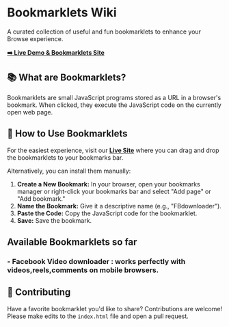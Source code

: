# Bookmarklets Wiki 

A curated collection of useful and fun bookmarklets to enhance your Browse experience.

**[➡️ Live Demo & Bookmarklets Site](https://minanagehsalalma.github.io/BookMarkletsWiki/)**

## 📚 What are Bookmarklets?

Bookmarklets are small JavaScript programs stored as a URL in a browser's bookmark. When clicked, they execute the JavaScript code on the currently open web page.

## 🚀 How to Use Bookmarklets

For the easiest experience, visit our **[Live Site](https://minanagehsalalma.github.io/BookMarkletsWiki/)** where you can drag and drop the bookmarklets to your bookmarks bar.

Alternatively, you can install them manually:

1.  **Create a New Bookmark:** In your browser, open your bookmarks manager or right-click your bookmarks bar and select "Add page" or "Add bookmark."
2.  **Name the Bookmark:** Give it a descriptive name (e.g., "FBdownloader").
3.  **Paste the Code:** Copy the JavaScript code for the bookmarklet.
4.  **Save:** Save the bookmark.

## Available Bookmarklets so far
### - Facebook Video downloader : works perfectly with videos,reels,comments on mobile browsers.

## 🤝 Contributing

Have a favorite bookmarklet you'd like to share? Contributions are welcome! Please make edits to the `index.html` file and open a pull request.
